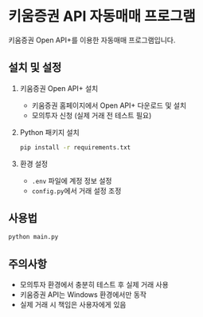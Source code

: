 # 키움증권 API 자동매매 프로그램

키움증권 Open API+를 이용한 자동매매 프로그램입니다.

## 설치 및 설정

1. 키움증권 Open API+ 설치
   - 키움증권 홈페이지에서 Open API+ 다운로드 및 설치
   - 모의투자 신청 (실제 거래 전 테스트 필요)

2. Python 패키지 설치
   ```bash
   pip install -r requirements.txt
   ```

3. 환경 설정
   - `.env` 파일에 계정 정보 설정
   - `config.py`에서 거래 설정 조정

## 사용법

```bash
python main.py
```

## 주의사항

- 모의투자 환경에서 충분히 테스트 후 실제 거래 사용
- 키움증권 API는 Windows 환경에서만 동작
- 실제 거래 시 책임은 사용자에게 있음 